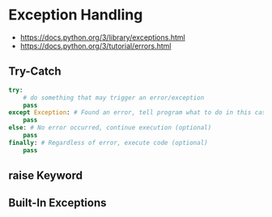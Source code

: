 # Exception Handling
* https://docs.python.org/3/library/exceptions.html
* https://docs.python.org/3/tutorial/errors.html

## Try-Catch
```py
try:
    # do something that may trigger an error/exception
    pass
except Exception: # Found an error, tell program what to do in this case
    pass
else: # No error occurred, continue execution (optional)
    pass
finally: # Regardless of error, execute code (optional)
    pass
```

## raise Keyword

## Built-In Exceptions
